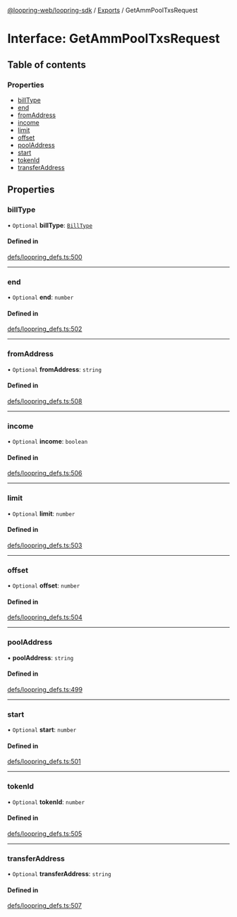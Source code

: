 [@loopring-web/loopring-sdk](../README.md) / [Exports](../modules.md) / GetAmmPoolTxsRequest

# Interface: GetAmmPoolTxsRequest

## Table of contents

### Properties

- [billType](GetAmmPoolTxsRequest.md#billtype)
- [end](GetAmmPoolTxsRequest.md#end)
- [fromAddress](GetAmmPoolTxsRequest.md#fromaddress)
- [income](GetAmmPoolTxsRequest.md#income)
- [limit](GetAmmPoolTxsRequest.md#limit)
- [offset](GetAmmPoolTxsRequest.md#offset)
- [poolAddress](GetAmmPoolTxsRequest.md#pooladdress)
- [start](GetAmmPoolTxsRequest.md#start)
- [tokenId](GetAmmPoolTxsRequest.md#tokenid)
- [transferAddress](GetAmmPoolTxsRequest.md#transferaddress)

## Properties

### billType

• `Optional` **billType**: [`BillType`](../enums/BillType.md)

#### Defined in

[defs/loopring_defs.ts:500](https://github.com/Loopring/loopring_sdk/blob/02976c9/src/defs/loopring_defs.ts#L500)

___

### end

• `Optional` **end**: `number`

#### Defined in

[defs/loopring_defs.ts:502](https://github.com/Loopring/loopring_sdk/blob/02976c9/src/defs/loopring_defs.ts#L502)

___

### fromAddress

• `Optional` **fromAddress**: `string`

#### Defined in

[defs/loopring_defs.ts:508](https://github.com/Loopring/loopring_sdk/blob/02976c9/src/defs/loopring_defs.ts#L508)

___

### income

• `Optional` **income**: `boolean`

#### Defined in

[defs/loopring_defs.ts:506](https://github.com/Loopring/loopring_sdk/blob/02976c9/src/defs/loopring_defs.ts#L506)

___

### limit

• `Optional` **limit**: `number`

#### Defined in

[defs/loopring_defs.ts:503](https://github.com/Loopring/loopring_sdk/blob/02976c9/src/defs/loopring_defs.ts#L503)

___

### offset

• `Optional` **offset**: `number`

#### Defined in

[defs/loopring_defs.ts:504](https://github.com/Loopring/loopring_sdk/blob/02976c9/src/defs/loopring_defs.ts#L504)

___

### poolAddress

• **poolAddress**: `string`

#### Defined in

[defs/loopring_defs.ts:499](https://github.com/Loopring/loopring_sdk/blob/02976c9/src/defs/loopring_defs.ts#L499)

___

### start

• `Optional` **start**: `number`

#### Defined in

[defs/loopring_defs.ts:501](https://github.com/Loopring/loopring_sdk/blob/02976c9/src/defs/loopring_defs.ts#L501)

___

### tokenId

• `Optional` **tokenId**: `number`

#### Defined in

[defs/loopring_defs.ts:505](https://github.com/Loopring/loopring_sdk/blob/02976c9/src/defs/loopring_defs.ts#L505)

___

### transferAddress

• `Optional` **transferAddress**: `string`

#### Defined in

[defs/loopring_defs.ts:507](https://github.com/Loopring/loopring_sdk/blob/02976c9/src/defs/loopring_defs.ts#L507)
